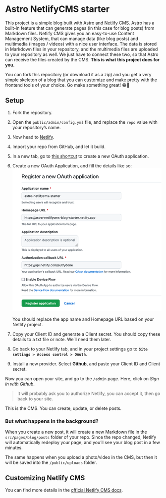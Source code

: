

# Astro NetlifyCMS starter
This project is a simple blog built with [Astro](https://astro.build/) and [Netlify CMS](https://www.netlifycms.org/).
Astro has a built-in feature that can generate pages (in this case for blog posts) from Markdown files.
Netlify CMS gives you an easy-to-use Content Management System, that can manage data (like blog posts) and multimedia (images / videos) with a nice user interface. The data is stored in Markdown files in your repository, and the multimedia files are uploaded to your repository as well. 
We just have to connect these two, so that Astro can receive the files created by the CMS. **This is what this project does for you.**

You can fork this repository (or download it as a zip) and you get a very simple skeleton of a blog that you can customize and make pretty with the frontend tools of your choice. Go make something great! 😁🚀


## Setup
1. Fork the repository.
2. Open the `public/admin/config.yml` file, and replace the `repo` value with your repository’s name.
3. Now head to [Netlify](https://app.netlify.com/).
4. Import your repo from GitHub, and let it build.
5. In a new tab, go to [this shortcut](https://github.com/settings/developers) to create a new OAuth application.
6. Create a new OAuth Application, and fill the details like so:
	 ![](./github-oauth-screenshot.png)
   
	You should replace the app name and Homepage URL based on your Netlify project.
7. Copy your Client ID and generate a Client secret.
	You should copy these details to a txt file or note. We’ll need them later.
8. Go back to your Netlify tab, and in your project settings go to **`Site settings > Access control > OAuth`**.
9. Install a new provider. Select **Github**, and paste your Client ID and Client secret.

Now you can open your site, and go to the `/admin` page. Here, click on _Sign in with Github_. 

> It will probably ask you to authorize Netlify, you can accept it, then go back to your site.

This is the CMS. You can create, update, or delete posts.

### But what happens in the background?
When you create a new post, it will create a new Markdown file in the `src/pages/blog/posts` folder of your repo. 
Since the repo changed, Netlify will automatically redeploy your page, and you’ll see your blog post in a few minutes. 

The same happens when you upload a photo/video in the CMS, but then it will be saved into the `/public/uploads` folder.


## Customizing Netlify CMS
You can find more details in the [official Netlify CMS docs](https://www.netlifycms.org/docs/configuration-options/).
